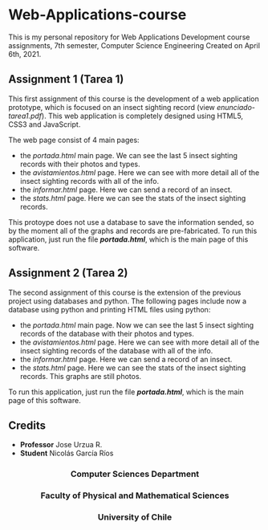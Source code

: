 # Web-Applications-course
This is my personal repository for Web Applications Development course assignments, 7th semester, Computer Science Engineering Created on April 6th, 2021.

**Assignment 1 (Tarea 1)**
---

This first assignment of this course is the development of a web application prototype, which is focused on an insect sighting record (view _enunciado-tarea1.pdf_). This web application is completely designed using HTML5, CSS3 and JavaScript. 

The web page consist of 4 main pages:
- the _portada.html_ main page. We can see the last 5 insect sighting records with their photos and types.
- the _avistamientos.html_ page. Here we can see with more detail all of the insect sighting records with all of the info.
- the _informar.html_ page. Here we can send a record of an insect.
- the _stats.html_ page. Here we can see the stats of the insect sighting records.


This protoype does not use a database to save the information sended, so by the moment all of the graphs and records are pre-fabricated. To run this application, just run the file _**portada.html**_, which is the main page of this software.

**Assignment 2 (Tarea 2)**
---

The second assignment of this course is the extension of the previous project using databases and python. The following pages include now a database using python and printing HTML files using python:
- the _portada.html_ main page. Now we can see the last 5 insect sighting records of the database with their photos and types.
- the _avistamientos.html_ page. Here we can see with more detail all of the insect sighting records of the database with all of the info.
- the _informar.html_ page. Here we can send a record of an insect.
- the _stats.html_ page. Here we can see the stats of the insect sighting records. This graphs are still photos.

To run this application, just run the file _**portada.html**_, which is the main page of this software.


Credits
-------
- **Professor** Jose Urzua R.
- **Student** Nicolás García Ríos

<h3 align="center">
  Computer Sciences Department
</h3>
<h3 align="center">
  Faculty of Physical and Mathematical Sciences
</h3>
<h3 align="center">
  University of Chile
</h3>
